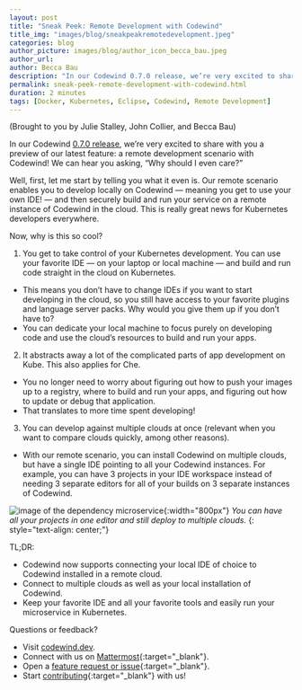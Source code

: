 ```yaml
---
layout: post
title: "Sneak Peek: Remote Development with Codewind"
title_img: "images/blog/sneakpeakremotedevelopment.jpeg"
categories: blog
author_picture: images/blog/author_icon_becca_bau.jpeg
author_url:
author: Becca Bau
description: "In our Codewind 0.7.0 release, we’re very excited to share with you a preview of our latest feature: a remote development scenario with Codewind! We can hear you asking, “Why should I even care?”..."
permalink: sneak-peek-remote-development-with-codewind.html
duration: 2 minutes
tags: [Docker, Kubernetes, Eclipse, Codewind, Remote Development]
---
```


(Brought to you by Julie Stalley, John Collier, and Becca Bau)

In our Codewind [0.7.0 release](https://www.eclipse.org/codewind/news07.html), we’re very excited to share with you a preview of our latest feature: a remote development scenario with Codewind! We can hear you asking, “Why should I even care?”

Well, first, let me start by telling you what it even is. Our remote scenario enables you to develop locally on Codewind — meaning you get to use your own IDE! — and then securely build and run your service on a remote instance of Codewind in the cloud. This is really great news for Kubernetes developers everywhere.

Now, why is this so cool?

1. You get to take control of your Kubernetes development. You can use your favorite IDE — on your laptop or local machine — and build and run code straight in the cloud on Kubernetes.
- This means you don’t have to change IDEs if you want to start developing in the cloud, so you still have access to your favorite plugins and language server packs. Why would you give them up if you don’t have to?
- You can dedicate your local machine to focus purely on developing code and use the cloud’s resources to build and run your apps.
2. It abstracts away a lot of the complicated parts of app development on Kube. This also applies for Che.
- You no longer need to worry about figuring out how to push your images up to a registry, where to build and run your apps, and figuring out how to update or debug that application.
- That translates to more time spent developing!
3. You can develop against multiple clouds at once (relevant when you want to compare clouds quickly, among other reasons).
- With our remote scenario, you can install Codewind on multiple clouds, but have a single IDE pointing to all your Codewind instances. For example, you can have 3 projects in your IDE workspace instead of needing 3 separate editors for all of your builds on 3 separate instances of Codewind.

![image of the dependency microservice](images/blog/sneakpeakremotedevelopment.jpeg){:width="800px"}
*You can have all your projects in one editor and still deploy to multiple clouds.*
{: style="text-align: center;"}

TL;DR:
- Codewind now supports connecting your local IDE of choice to Codewind installed in a remote cloud.
- Connect to multiple clouds as well as your local installation of Codewind.
- Keep your favorite IDE and all your favorite tools and easily run your microservice in Kubernetes.

Questions or feedback?
- Visit [codewind.dev](https://codewind.dev/).
- Connect with us on [Mattermost](https://mattermost.eclipse.org/eclipse/channels/eclipse-codewind){:target="_blank"}.
- Open a [feature request or issue](https://github.com/eclipse/codewind/issues/new/choose){:target="_blank"}.
- Start [contributing](https://github.com/eclipse/codewind){:target="_blank"} with us!